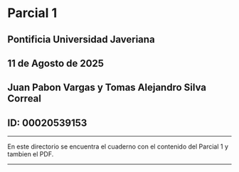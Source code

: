 # **Parcial 1**

## Pontificia Universidad Javeriana
## 11 de Agosto de 2025
## Juan Pabon Vargas y Tomas Alejandro Silva Correal
## ID: 	00020539153

<hr>
En este directorio se encuentra el cuaderno con el contenido del Parcial 1 y tambien el PDF.
<hr>

